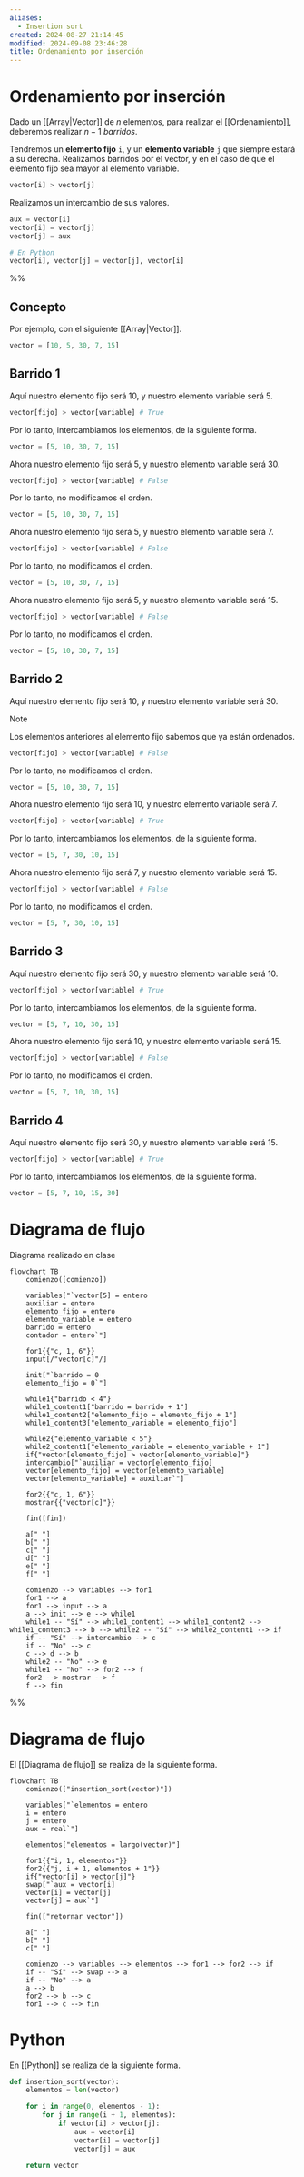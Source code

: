 ```yaml
---
aliases:
  - Insertion sort
created: 2024-08-27 21:14:45
modified: 2024-09-08 23:46:28
title: Ordenamiento por inserción
---
```


# Ordenamiento por inserción

Dado un [[Array|Vector]] de $n$ elementos, para realizar el [[Ordenamiento]], deberemos realizar $n - 1$ *barridos*.

Tendremos un **elemento fijo** `i`, y un **elemento variable** `j` que siempre estará a su derecha. Realizamos barridos por el vector, y en el caso de que el elemento fijo sea mayor al elemento variable.

```python
vector[i] > vector[j]
```

Realizamos un intercambio de sus valores.

```python
aux = vector[i]
vector[i] = vector[j]
vector[j] = aux

# En Python
vector[i], vector[j] = vector[j], vector[i]
```

%% 

## Concepto

Por ejemplo, con el siguiente [[Array|Vector]].

```python
vector = [10, 5, 30, 7, 15]
```

## Barrido 1

Aquí nuestro elemento fijo será $10$, y nuestro elemento variable será $5$.

```python
vector[fijo] > vector[variable] # True
```

Por lo tanto, intercambiamos los elementos, de la siguiente forma.

```python
vector = [5, 10, 30, 7, 15]
```

Ahora nuestro elemento fijo será $5$, y nuestro elemento variable será $30$.

```python
vector[fijo] > vector[variable] # False
```

Por lo tanto, no modificamos el orden.

```python
vector = [5, 10, 30, 7, 15]
```

Ahora nuestro elemento fijo será $5$, y nuestro elemento variable será $7$.

```python
vector[fijo] > vector[variable] # False
```

Por lo tanto, no modificamos el orden.

```python
vector = [5, 10, 30, 7, 15]
```

Ahora nuestro elemento fijo será $5$, y nuestro elemento variable será $15$.

```python
vector[fijo] > vector[variable] # False
```

Por lo tanto, no modificamos el orden.

```python
vector = [5, 10, 30, 7, 15]
```

## Barrido 2

Aquí nuestro elemento fijo será $10$, y nuestro elemento variable será $30$.

> [!note]
> Los elementos anteriores al elemento fijo sabemos que ya están ordenados.

```python
vector[fijo] > vector[variable] # False
```

Por lo tanto, no modificamos el orden.

```python
vector = [5, 10, 30, 7, 15]
```

Ahora nuestro elemento fijo será $10$, y nuestro elemento variable será $7$.

```python
vector[fijo] > vector[variable] # True
```

Por lo tanto, intercambiamos los elementos, de la siguiente forma.

```python
vector = [5, 7, 30, 10, 15]
```

Ahora nuestro elemento fijo será $7$, y nuestro elemento variable será $15$.

```python
vector[fijo] > vector[variable] # False
```

Por lo tanto, no modificamos el orden.

```python
vector = [5, 7, 30, 10, 15]
```

## Barrido 3

Aquí nuestro elemento fijo será $30$, y nuestro elemento variable será $10$.

```python
vector[fijo] > vector[variable] # True
```

Por lo tanto, intercambiamos los elementos, de la siguiente forma.

```python
vector = [5, 7, 10, 30, 15]
```

Ahora nuestro elemento fijo será $10$, y nuestro elemento variable será $15$.

```python
vector[fijo] > vector[variable] # False
```

Por lo tanto, no modificamos el orden.

```python
vector = [5, 7, 10, 30, 15]
```

## Barrido 4

Aquí nuestro elemento fijo será $30$, y nuestro elemento variable será $15$.

```python
vector[fijo] > vector[variable] # True
```

Por lo tanto, intercambiamos los elementos, de la siguiente forma.

```python
vector = [5, 7, 10, 15, 30]
```

# Diagrama de flujo

Diagrama realizado en clase

```mermaid
flowchart TB
	comienzo([comienzo])
    
	variables["`vector[5] = entero
	auxiliar = entero
	elemento_fijo = entero
	elemento_variable = entero
	barrido = entero
	contador = entero`"]
	
	for1{{"c, 1, 6"}}
	input[/"vector[c]"/]
	
	init["`barrido = 0
	elemento_fijo = 0`"]
	
	while1{"barrido < 4"}
	while1_content1["barrido = barrido + 1"]
	while1_content2["elemento_fijo = elemento_fijo + 1"]
	while1_content3["elemento_variable = elemento_fijo"]
	
	while2{"elemento_variable < 5"}
	while2_content1["elemento_variable = elemento_variable + 1"]
	if{"vector[elemento_fijo] > vector[elemento_variable]"}
	intercambio["`auxiliar = vector[elemento_fijo]
	vector[elemento_fijo] = vector[elemento_variable]
	vector[elemento_variable] = auxiliar`"]
	
	for2{{"c, 1, 6"}}
	mostrar{{"vector[c]"}}
	
	fin([fin])
	
	a[" "]
	b[" "]
	c[" "]
	d[" "]
	e[" "]
	f[" "]
    
	comienzo --> variables --> for1
	for1 --> a
	for1 --> input --> a
	a --> init --> e --> while1
	while1 -- "Sí" --> while1_content1 --> while1_content2 --> while1_content3 --> b --> while2 -- "Sí" --> while2_content1 --> if
	if -- "Sí" --> intercambio --> c
	if -- "No" --> c
	c --> d --> b
	while2 -- "No" --> e
	while1 -- "No" --> for2 --> f
	for2 --> mostrar --> f
	f --> fin
```

 %%

# Diagrama de flujo

El [[Diagrama de flujo]] se realiza de la siguiente forma.

```mermaid
flowchart TB
	comienzo(["insertion_sort(vector)"])
    
	variables["`elementos = entero
	i = entero
	j = entero
	aux = real`"]
	
	elementos["elementos = largo(vector)"]
	
	for1{{"i, 1, elementos"}}
	for2{{"j, i + 1, elementos + 1"}}
	if{"vector[i] > vector[j]"}
	swap["`aux = vector[i]
	vector[i] = vector[j]
	vector[j] = aux`"]
	
	fin(["retornar vector"])
	
	a[" "]
	b[" "]
	c[" "]
    
	comienzo --> variables --> elementos --> for1 --> for2 --> if
	if -- "Sí" --> swap --> a
	if -- "No" --> a
	a --> b
	for2 --> b --> c
	for1 --> c --> fin
```

# Python

En [[Python]] se realiza de la siguiente forma.

```python
def insertion_sort(vector):
    elementos = len(vector)

    for i in range(0, elementos - 1):
        for j in range(i + 1, elementos):
            if vector[i] > vector[j]:
                aux = vector[i]
                vector[i] = vector[j]
                vector[j] = aux

    return vector
```
